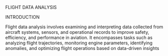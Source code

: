 FLIGHT DATA ANALYSIS

INTRODUCTION

Flight data analysis involves examining and interpreting data collected from aircraft systems, sensors, and operational records to improve safety, efficiency, and performance in aviation. It encompasses tasks such as analyzing flight trajectories, monitoring engine parameters, identifying anomalies, and optimizing flight operations based on data-driven insights
